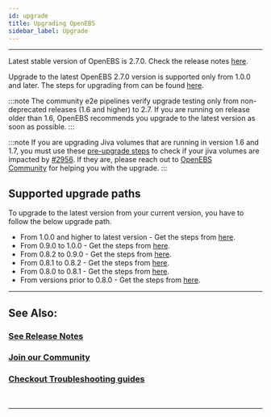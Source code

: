 ```yaml
---
id: upgrade
title: Upgrading OpenEBS
sidebar_label: Upgrade
---
```

------


Latest stable version of OpenEBS is 2.7.0. Check the release notes [here](https://github.com/openebs/openebs/releases/tag/v2.7.0).  


Upgrade to the latest OpenEBS 2.7.0 version is supported only from 1.0.0 and later. The steps for upgrading from can be found [here](https://github.com/openebs/openebs/blob/master/k8s/upgrades/README.md).



:::note
The community e2e pipelines verify upgrade testing only from non-deprecated releases (1.6 and higher) to 2.7. If you are running on release older than 1.6, OpenEBS recommends you upgrade to the latest version as soon as possible. 
:::

:::note
If you are upgrading Jiva volumes that are running in version 1.6 and 1.7, you must use these [pre-upgrade steps](https://github.com/openebs/charts/tree/gh-pages/scripts/jiva-tools) to check if your jiva volumes are impacted by [#2956](https://github.com/openebs/openebs/issues/2956). If they are, please reach out to [OpenEBS Community](/v270/docs/next/support.html) for helping you with the upgrade.
:::


## Supported upgrade paths

To upgrade to the latest version from your current version, you have to follow the below upgrade path.
- From 1.0.0 and higher to latest version - Get the steps from [here](https://github.com/openebs/openebs/blob/master/k8s/upgrades/README.md).
- From 0.9.0 to 1.0.0 - Get the steps from [here](https://github.com/openebs/openebs/tree/master/k8s/upgrades/0.9.0-1.0.0).
- From 0.8.2 to 0.9.0 - Get the steps from [here](https://github.com/openebs/openebs/tree/master/k8s/upgrades/0.8.2-0.9.0).
- From 0.8.1 to 0.8.2 - Get the steps from [here](https://github.com/openebs/openebs/tree/master/k8s/upgrades/0.8.1-0.8.2).
- From 0.8.0 to 0.8.1 - Get the steps from [here](https://github.com/openebs/openebs/tree/master/k8s/upgrades/0.8.0-0.8.1).
- From versions prior to 0.8.0 - Get the steps from [here](https://github.com/openebs/openebs/tree/master/k8s/upgrades).

<hr>

## See Also:

### [See Release Notes](/v270/docs/next/releases.html)

### [Join our Community](/v270/docs/next/support.html)

### [Checkout Troubleshooting guides](/v270/docs/next/troubleshooting.html)


<br>
<hr>
<br>


